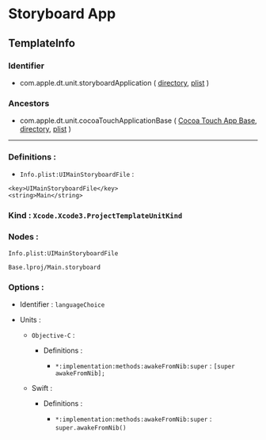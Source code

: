 # Storyboard App

## TemplateInfo

### Identifier

- com.apple.dt.unit.storyboardApplication ( [directory](/Applications/Xcode.app/Contents/Developer/Platforms/iPhoneOS.platform/Developer/Library/Xcode/Templates/Project%20Templates/iOS/Application/Storyboard%20App.xctemplate), [plist](/Applications/Xcode.app/Contents/Developer/Platforms/iPhoneOS.platform/Developer/Library/Xcode/Templates/Project%20Templates/iOS/Application/Storyboard%20App.xctemplate/TemplateInfo.plist) )

### Ancestors

- com.apple.dt.unit.cocoaTouchApplicationBase ( [Cocoa Touch App Base](Cocoa%20Touch%20App%20Base.md), [directory](/Applications/Xcode.app/Contents/Developer/Platforms/iPhoneOS.platform/Developer/Library/Xcode/Templates/Project%20Templates/iOS/Application/Cocoa%20Touch%20App%20Base.xctemplate), [plist](/Applications/Xcode.app/Contents/Developer/Platforms/iPhoneOS.platform/Developer/Library/Xcode/Templates/Project%20Templates/iOS/Application/Cocoa%20Touch%20App%20Base.xctemplate/TemplateInfo.plist) )

---

### Definitions : 

- `Info.plist:UIMainStoryboardFile` : 

```
<key>UIMainStoryboardFile</key>
<string>Main</string>

```

### Kind : `Xcode.Xcode3.ProjectTemplateUnitKind`

### Nodes : 

`Info.plist:UIMainStoryboardFile`

`Base.lproj/Main.storyboard`

### Options : 

- Identifier : `languageChoice`

- Units : 

	- `Objective-C` : 

		- Definitions : 

			- `*:implementation:methods:awakeFromNib:super` : `[super awakeFromNib];`

	- Swift : 

		- Definitions : 

			- `*:implementation:methods:awakeFromNib:super` : `super.awakeFromNib()`